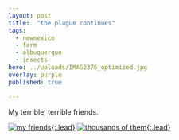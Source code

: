 ```yaml
---
layout: post
title:  "the plague continues"
tags:
  - newmexico
  - farm
  - albuquerque
  - insects
hero: ../uploads/IMAG2376_optimized.jpg
overlay: purple
published: true

---
```


My terrible, terrible friends.

[![my friends](../uploads/IMAG2376_optimized.jpg){:.lead}](../uploads/IMAG2376.jpg)
[![thousands of them](../uploads/IMAG2380_optimized.jpg){:.lead}](../uploads/IMAG2380.jpg)
